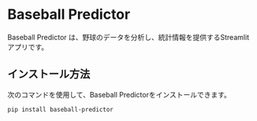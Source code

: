 # Baseball Predictor

Baseball Predictor は、野球のデータを分析し、統計情報を提供するStreamlitアプリです。

## インストール方法

次のコマンドを使用して、Baseball Predictorをインストールできます。

```bash
pip install baseball-predictor
